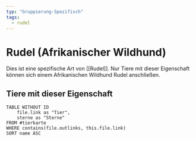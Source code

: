 ```yaml
---
typ: "Gruppierung-Spezifisch"
tags:
  - rudel
---
```

# Rudel (Afrikanischer Wildhund)  
Dies ist eine spezifische Art von [[Rudel]]. Nur Tiere mit dieser Eigenschaft können sich einem Afrikanischen Wildhund Rudel anschließen.  

## Tiere mit dieser Eigenschaft  
```dataview 
TABLE WITHOUT ID   
	file.link as "Tier",   
	sterne as "Sterne" 
FROM #tierkarte 
WHERE contains(file.outlinks, this.file.link) 
SORT name ASC